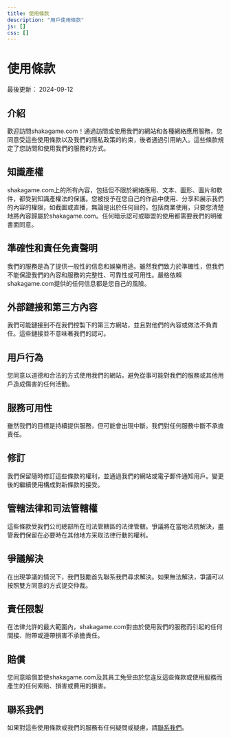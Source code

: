 ```yaml
---
title: 使用條款
description: "用戶使用條款"
js: []
css: []
---
```


# 使用條款

最後更新： 2024-09-12

## 介紹
歡迎訪問shakagame.com！通過訪問或使用我們的網站和各種網絡應用服務，您同意受這些使用條款以及我們的隱私政策的約束，後者通過引用納入。這些條款規定了您訪問和使用我們的服務的方式。

## 知識產權
shakagame.com上的所有內容，包括但不限於網絡應用、文本、圖形、圖片和軟件，都受到知識產權法的保護。您被授予在您自己的作品中使用、分享和展示我們的內容的權限，如截圖或直播，無論是出於任何目的，包括商業使用，只要您清楚地將內容歸屬於shakagame.com。任何暗示認可或聯盟的使用都需要我們的明確書面同意。

## 準確性和責任免責聲明
我們的服務是為了提供一般性的信息和娛樂用途。雖然我們致力於準確性，但我們不能保證我們的內容和服務的完整性、可靠性或可用性。嚴格依賴shakagame.com提供的任何信息都是您自己的風險。

## 外部鏈接和第三方內容
我們可能鏈接到不在我們控製下的第三方網站，並且對他們的內容或做法不負責任。這些鏈接並不意味著我們的認可。

## 用戶行為
您同意以道德和合法的方式使用我們的網站，避免從事可能對我們的服務或其他用戶造成傷害的任何活動。

## 服務可用性
雖然我們的目標是持續提供服務，但可能會出現中斷。我們對任何服務中斷不承擔責任。

## 修訂
我們保留隨時修訂這些條款的權利，並通過我們的網站或電子郵件通知用戶。變更後的繼續使用構成對新條款的接受。

## 管轄法律和司法管轄權
這些條款受我們公司總部所在司法管轄區的法律管轄。爭議將在當地法院解決，盡管我們保留在必要時在其他地方采取法律行動的權利。

## 爭議解決
在出現爭議的情況下，我們鼓勵首先聯系我們尋求解決。如果無法解決，爭議可以按照雙方同意的方式提交仲裁。

## 責任限製
在法律允許的最大範圍內，shakagame.com對由於使用我們的服務而引起的任何間接、附帶或連帶損害不承擔責任。

## 賠償
您同意賠償並使shakagame.com及其員工免受由於您違反這些條款或使用服務而產生的任何索賠、損害或費用的損害。

## 聯系我們
如果對這些使用條款或我們的服務有任何疑問或疑慮，請<a href="mailto:contact@shakagame.com" target="_blank">聯系我們</a>。
